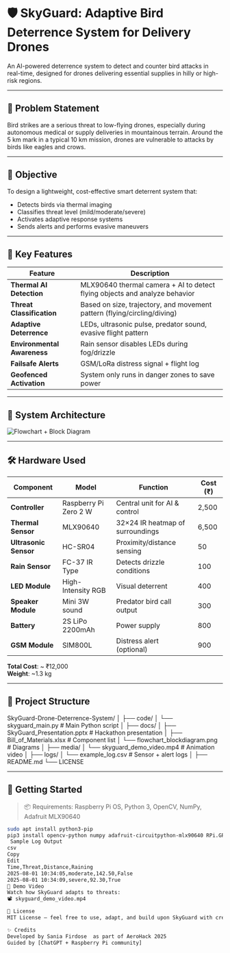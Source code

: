 # 🛡️ SkyGuard: Adaptive Bird Deterrence System for Delivery Drones

An AI-powered deterrence system to detect and counter bird attacks in real-time, designed for drones delivering essential supplies in hilly or high-risk regions.

---

## 📌 Problem Statement

Bird strikes are a serious threat to low-flying drones, especially during autonomous medical or supply deliveries in mountainous terrain. Around the 5 km mark in a typical 10 km mission, drones are vulnerable to attacks by birds like eagles and crows.

---

## 🎯 Objective

To design a lightweight, cost-effective smart deterrent system that:
- Detects birds via thermal imaging
- Classifies threat level (mild/moderate/severe)
- Activates adaptive response systems
- Sends alerts and performs evasive maneuvers

---

## 🧠 Key Features

| Feature | Description |
|--------|-------------|
| **Thermal AI Detection** | MLX90640 thermal camera + AI to detect flying objects and analyze behavior |
| **Threat Classification** | Based on size, trajectory, and movement pattern (flying/circling/diving) |
| **Adaptive Deterrence** | LEDs, ultrasonic pulse, predator sound, evasive flight pattern |
| **Environmental Awareness** | Rain sensor disables LEDs during fog/drizzle |
| **Failsafe Alerts** | GSM/LoRa distress signal + flight log |
| **Geofenced Activation** | System only runs in danger zones to save power |

---

## 🧩 System Architecture

![Flowchart + Block Diagram](docs/flowchart_blockdiagram.png)

---

## 🛠️ Hardware Used

| Component | Model | Function | Cost (₹) |
|----------|-------|----------|----------|
| **Controller** | Raspberry Pi Zero 2 W | Central unit for AI & control | 2,500 |
| **Thermal Sensor** | MLX90640 | 32×24 IR heatmap of surroundings | 6,500 |
| **Ultrasonic Sensor** | HC-SR04 | Proximity/distance sensing | 50 |
| **Rain Sensor** | FC-37 IR Type | Detects drizzle conditions | 100 |
| **LED Module** | High-Intensity RGB | Visual deterrent | 400 |
| **Speaker Module** | Mini 3W sound | Predator bird call output | 300 |
| **Battery** | 2S LiPo 2200mAh | Power supply | 800 |
| **GSM Module** | SIM800L | Distress alert (optional) | 900 |

**Total Cost**: ~ ₹12,000  
**Weight**: ~1.3 kg

---

## 📁 Project Structure

SkyGuard-Drone-Deterrence-System/
│
├── code/
│ └── skyguard_main.py # Main Python script
│
├── docs/
│ ├── SkyGuard_Presentation.pptx # Hackathon presentation
│ ├── Bill_of_Materials.xlsx # Component list
│ └── flowchart_blockdiagram.png # Diagrams
│
├── media/
│ └── skyguard_demo_video.mp4 # Animation video
│
├── logs/
│ └── example_log.csv # Sensor + alert logs
│
├── README.md
└── LICENSE

---

## 🚀 Getting Started

> 📦 Requirements: Raspberry Pi OS, Python 3, OpenCV, NumPy, Adafruit MLX90640

```bash
sudo apt install python3-pip
pip3 install opencv-python numpy adafruit-circuitpython-mlx90640 RPi.GPIO pymavlink
 Sample Log Output
csv
Copy
Edit
Time,Threat,Distance,Raining
2025-08-01 10:34:05,moderate,142.50,False
2025-08-01 10:34:09,severe,92.30,True
🎥 Demo Video
Watch how SkyGuard adapts to threats:
📽️ skyguard_demo_video.mp4

📄 License
MIT License – feel free to use, adapt, and build upon SkyGuard with credit.

✨ Credits
Developed by Sania Firdose  as part of AeroHack 2025
Guided by [ChatGPT + Raspberry Pi community]
